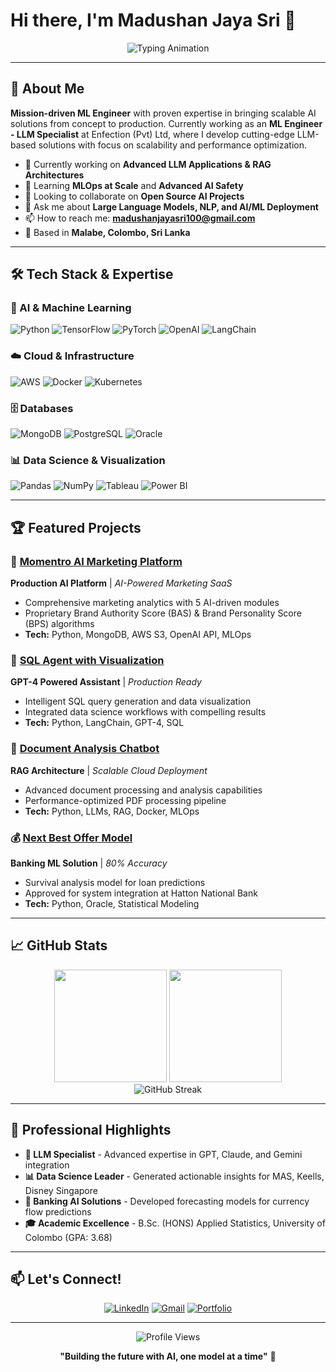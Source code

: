 # Hi there, I'm Madushan Jaya Sri 👋

<div align="center">
  <img src="https://readme-typing-svg.herokuapp.com?font=Fira+Code&size=30&duration=3000&pause=1000&color=2196F3&center=true&vCenter=true&width=600&lines=ML+Engineer+%7C+LLM+Specialist;AI+%26+Data+Science+Expert;Building+the+Future+with+AI" alt="Typing Animation" />
</div>

---

## 🚀 About Me

**Mission-driven ML Engineer** with proven expertise in bringing scalable AI solutions from concept to production. Currently working as an **ML Engineer - LLM Specialist** at Enfection (Pvt) Ltd, where I develop cutting-edge LLM-based solutions with focus on scalability and performance optimization.

- 🔭 Currently working on **Advanced LLM Applications & RAG Architectures**
- 🌱 Learning **MLOps at Scale** and **Advanced AI Safety**
- 👯 Looking to collaborate on **Open Source AI Projects**
- 💬 Ask me about **Large Language Models, NLP, and AI/ML Deployment**
- 📫 How to reach me: **madushanjayasri100@gmail.com**
- 📍 Based in **Malabe, Colombo, Sri Lanka**

---

## 🛠️ Tech Stack & Expertise

### 🤖 AI & Machine Learning
![Python](https://img.shields.io/badge/Python-Expert-3776AB?style=for-the-badge&logo=python&logoColor=white)
![TensorFlow](https://img.shields.io/badge/TensorFlow-FF6F00?style=for-the-badge&logo=tensorflow&logoColor=white)
![PyTorch](https://img.shields.io/badge/PyTorch-EE4C2C?style=for-the-badge&logo=pytorch&logoColor=white)
![OpenAI](https://img.shields.io/badge/OpenAI-412991?style=for-the-badge&logo=openai&logoColor=white)
![LangChain](https://img.shields.io/badge/LangChain-121212?style=for-the-badge&logo=chainlink&logoColor=white)

### ☁️ Cloud & Infrastructure
![AWS](https://img.shields.io/badge/AWS-232F3E?style=for-the-badge&logo=amazon-aws&logoColor=white)
![Docker](https://img.shields.io/badge/Docker-2496ED?style=for-the-badge&logo=docker&logoColor=white)
![Kubernetes](https://img.shields.io/badge/Kubernetes-326CE5?style=for-the-badge&logo=kubernetes&logoColor=white)

### 🗄️ Databases
![MongoDB](https://img.shields.io/badge/MongoDB-47A248?style=for-the-badge&logo=mongodb&logoColor=white)
![PostgreSQL](https://img.shields.io/badge/PostgreSQL-316192?style=for-the-badge&logo=postgresql&logoColor=white)
![Oracle](https://img.shields.io/badge/Oracle-F80000?style=for-the-badge&logo=oracle&logoColor=white)

### 📊 Data Science & Visualization
![Pandas](https://img.shields.io/badge/Pandas-150458?style=for-the-badge&logo=pandas&logoColor=white)
![NumPy](https://img.shields.io/badge/NumPy-013243?style=for-the-badge&logo=numpy&logoColor=white)
![Tableau](https://img.shields.io/badge/Tableau-E97627?style=for-the-badge&logo=tableau&logoColor=white)
![Power BI](https://img.shields.io/badge/Power_BI-F2C811?style=for-the-badge&logo=powerbi&logoColor=black)

---

## 🏆 Featured Projects

### 🎯 [Momentro AI Marketing Platform](https://github.com/Madushan-Jaya-Sri/momentro-ai)
**Production AI Platform** | *AI-Powered Marketing SaaS*
- Comprehensive marketing analytics with 5 AI-driven modules
- Proprietary Brand Authority Score (BAS) & Brand Personality Score (BPS) algorithms
- **Tech:** Python, MongoDB, AWS S3, OpenAI API, MLOps

### 🤖 [SQL Agent with Visualization](https://github.com/Madushan-Jaya-Sri/sql-agent-viz)
**GPT-4 Powered Assistant** | *Production Ready*
- Intelligent SQL query generation and data visualization
- Integrated data science workflows with compelling results
- **Tech:** Python, LangChain, GPT-4, SQL

### 📄 [Document Analysis Chatbot](https://github.com/Madushan-Jaya-Sri/doc-analysis-bot)
**RAG Architecture** | *Scalable Cloud Deployment*
- Advanced document processing and analysis capabilities
- Performance-optimized PDF processing pipeline
- **Tech:** Python, LLMs, RAG, Docker, MLOps

### 💰 [Next Best Offer Model](https://github.com/Madushan-Jaya-Sri/nbo-model)
**Banking ML Solution** | *80% Accuracy*
- Survival analysis model for loan predictions
- Approved for system integration at Hatton National Bank
- **Tech:** Python, Oracle, Statistical Modeling

---

## 📈 GitHub Stats

<div align="center">
  <img height="180em" src="https://github-readme-stats.vercel.app/api?username=Madushan-Jaya-Sri&show_icons=true&theme=tokyonight&include_all_commits=true&count_private=true"/>
  <img height="180em" src="https://github-readme-stats.vercel.app/api/top-langs/?username=Madushan-Jaya-Sri&layout=compact&langs_count=8&theme=tokyonight"/>
</div>

<div align="center">
  <img src="https://github-readme-streak-stats.herokuapp.com/?user=Madushan-Jaya-Sri&theme=tokyonight" alt="GitHub Streak" />
</div>

---

## 🌟 Professional Highlights

- **🎯 LLM Specialist** - Advanced expertise in GPT, Claude, and Gemini integration
- **📊 Data Science Leader** - Generated actionable insights for MAS, Keells, Disney Singapore
- **🏦 Banking AI Solutions** - Developed forecasting models for currency flow predictions
- **🎓 Academic Excellence** - B.Sc. (HONS) Applied Statistics, University of Colombo (GPA: 3.68)

---

## 📫 Let's Connect!

<div align="center">
  
[![LinkedIn](https://img.shields.io/badge/LinkedIn-0077B5?style=for-the-badge&logo=linkedin&logoColor=white)](https://linkedin.com/in/madushan-jaya-sri-59069b226/)
[![Gmail](https://img.shields.io/badge/Gmail-D14836?style=for-the-badge&logo=gmail&logoColor=white)](mailto:madushanjayasri100@gmail.com)
[![Portfolio](https://img.shields.io/badge/Portfolio-255E63?style=for-the-badge&logo=About.me&logoColor=white)](https://lucent-creponne-786061.netlify.app/)

</div>

---

<div align="center">
  <img src="https://komarev.com/ghpvc/?username=Madushan-Jaya-Sri&color=blue&style=flat-square&label=Profile+Views" alt="Profile Views" />
</div>

<div align="center">
  
**"Building the future with AI, one model at a time"** 🚀

</div>
